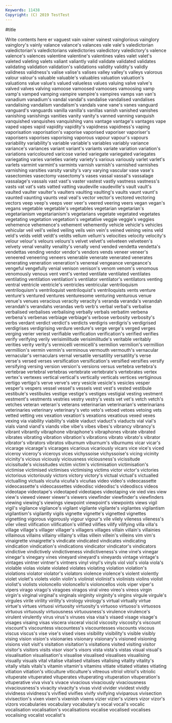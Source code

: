 ```yaml
---
Keywords: 11438
Copyright: (C) 2019 TestTest
---
```


#title

Write contents here
er vaguest vain vainer vainest vainglorious vainglory vainglory's
vainly valance valance's valances vale vale's valedictorian valedictorian's valedictorians valedictories
valedictory valedictory's valence valence's valences valentine valentine's valentines vales valet
valet's valeted valeting valets valiant valiantly valid validate validated validates
validating validation validation's validations validity validity's validly validness validness's valise
valise's valises valley valley's valleys valorous valour valour's valuable valuable's
valuables valuation valuation's valuations value value's valued valueless values valuing
valve valve's valved valves valving vamoose vamoosed vamooses vamoosing vamp
vamp's vamped vamping vampire vampire's vampires vamps van van's vanadium
vanadium's vandal vandal's vandalise vandalised vandalises vandalising vandalism vandalism's vandals
vane vane's vanes vanguard vanguard's vanguards vanilla vanilla's vanillas vanish
vanished vanishes vanishing vanishings vanities vanity vanity's vanned vanning vanquish
vanquished vanquishes vanquishing vans vantage vantage's vantages vape vaped vapes
vapid vapidity vapidity's vapidness vapidness's vaping vaporisation vaporisation's vaporise vaporised
vaporiser vaporiser's vaporisers vaporises vaporising vaporous vapour vapour's vapours variability
variability's variable variable's variables variably variance variance's variances variant variant's
variants variate variation variation's variations varicoloured varicose varied variegate variegated
variegates variegating varies varieties variety variety's various variously varlet varlet's
varlets varmint varmint's varmints varnish varnish's varnished varnishes varnishing varsities
varsity varsity's vary varying vascular vase vase's vasectomies vasectomy vasectomy's
vases vassal vassal's vassalage vassalage's vassals vast vast's vaster vastest
vastly vastness vastness's vasts vat vat's vats vatted vatting vaudeville
vaudeville's vault vault's vaulted vaulter vaulter's vaulters vaulting vaulting's vaults
vaunt vaunt's vaunted vaunting vaunts veal veal's vector vector's vectored
vectoring vectors veep veep's veeps veer veer's veered veering veers
vegan vegan's vegans vegetable vegetable's vegetables vegetarian vegetarian's vegetarianism vegetarianism's
vegetarians vegetate vegetated vegetates vegetating vegetation vegetation's vegetative veggie veggie's
veggies vehemence vehemence's vehement vehemently vehicle vehicle's vehicles vehicular veil
veil's veiled veiling veils vein vein's veined veining veins veld
veld's velds veldt veldt's veldts vellum vellum's velocities velocity velocity's
velour velour's velours velours's velvet velvet's velveteen velveteen's velvety venal
venality venality's venally vend vended vendetta vendetta's vendettas vending vendor
vendor's vendors vends veneer veneer's veneered veneering veneers venerable venerate
venerated venerates venerating veneration veneration's venereal vengeance vengeance's vengeful vengefully
venial venison venison's venom venom's venomous venomously venous vent vent's
vented ventilate ventilated ventilates ventilating ventilation ventilation's ventilator ventilator's ventilators
venting ventral ventricle ventricle's ventricles ventricular ventriloquism ventriloquism's ventriloquist ventriloquist's
ventriloquists vents venture venture's ventured ventures venturesome venturing venturous venue
venue's venues veracious veracity veracity's veranda veranda's verandah verandah's verandahs
verandas verb verb's verbal verbal's verbalise verbalised verbalises verbalising verbally
verbals verbatim verbena verbena's verbenas verbiage verbiage's verbose verbosity verbosity's
verbs verdant verdict verdict's verdicts verdigris verdigris's verdigrised verdigrises verdigrising
verdure verdure's verge verge's verged verges verging verier veriest verifiable
verification verification's verified verifies verify verifying verily verisimilitude verisimilitude's veritable
veritably verities verity verity's vermicelli vermicelli's vermilion vermilion's vermillion vermillion's
vermin vermin's verminous vermouth vermouth's vernacular vernacular's vernaculars vernal versatile
versatility versatility's verse verse's versed verses versification versification's versified versifies
versify versifying versing version version's versions versus vertebra vertebra's vertebrae
vertebral vertebras vertebrate vertebrate's vertebrates vertex vertex's vertexes vertical vertical's
vertically verticals vertices vertiginous vertigo vertigo's verve verve's very vesicle
vesicle's vesicles vesper vesper's vespers vessel vessel's vessels vest vest's
vested vestibule vestibule's vestibules vestige vestige's vestiges vestigial vesting vestment
vestment's vestments vestries vestry vestry's vests vet vet's vetch vetch's
vetches veteran veteran's veterans veterinarian veterinarian's veterinarians veterinaries veterinary veterinary's
veto veto's vetoed vetoes vetoing vets vetted vetting vex vexation
vexation's vexations vexatious vexed vexes vexing via viability viability's viable
viaduct viaduct's viaducts vial vial's vials viand viand's viands vibe
vibe's vibes vibes's vibrancy vibrancy's vibrant vibrantly vibraphone vibraphone's vibraphones
vibrate vibrated vibrates vibrating vibration vibration's vibrations vibrato vibrato's vibrator
vibrator's vibrators vibratos viburnum viburnum's viburnums vicar vicar's vicarage vicarage's
vicarages vicarious vicariously vicars vice vice's viced viceroy viceroy's viceroys
vices vichyssoise vichyssoise's vicing vicinity vicinity's vicious viciously viciousness viciousness's
vicissitude vicissitude's vicissitudes victim victim's victimisation victimisation's victimise victimised victimises
victimising victims victor victor's victories victorious victoriously victors victory victory's
victual victual's victualled victualling victuals vicuña vicuña's vicuñas video video's
videocassette videocassette's videocassettes videodisc videodisc's videodiscs videos videotape videotape's videotaped
videotapes videotaping vie vied vies view view's viewed viewer viewer's
viewers viewfinder viewfinder's viewfinders viewing viewing's viewings viewpoint viewpoint's viewpoints
views vigil vigil's vigilance vigilance's vigilant vigilante vigilante's vigilantes vigilantism
vigilantism's vigilantly vigils vignette vignette's vignetted vignettes vignetting vigorous vigorously
vigour vigour's vile vilely vileness vileness's viler vilest vilification vilification's
vilified vilifies vilify vilifying villa villa's village village's villager villager's
villagers villages villain villain's villainies villainous villains villainy villainy's villas
villein villein's villeins vim vim's vinaigrette vinaigrette's vindicate vindicated vindicates
vindicating vindication vindication's vindications vindicator vindicator's vindicators vindictive vindictively vindictiveness
vindictiveness's vine vine's vinegar vinegar's vinegary vines vineyard vineyard's vineyards
vintage vintage's vintages vintner vintner's vintners vinyl vinyl's vinyls viol
viol's viola viola's violable violas violate violated violates violating violation
violation's violations violator violator's violators violence violence's violent violently violet
violet's violets violin violin's violinist violinist's violinists violins violist violist's
violists violoncello violoncello's violoncellos viols viper viper's vipers virago virago's
viragoes viragos viral vireo vireo's vireos virgin virgin's virginal virginal's
virginals virginity virginity's virgins virgule virgule's virgules virile virility virility's
virology virology's virtual virtually virtue virtue's virtues virtuosi virtuosity virtuosity's
virtuoso virtuoso's virtuosos virtuous virtuously virtuousness virtuousness's virulence virulence's virulent
virulently virus virus's viruses visa visa's visaed visage visage's visages
visaing visas viscera visceral viscid viscosity viscosity's viscount viscount's viscountess
viscountess's viscountesses viscounts viscous viscus viscus's vise vise's vised vises
visibility visibility's visible visibly vising vision vision's visionaries visionary visionary's
visioned visioning visions visit visit's visitation visitation's visitations visited visiting
visitor visitor's visitors visits visor visor's visors vista vista's vistas
visual visual's visualisation visualisation's visualise visualised visualises visualising visually visuals
vital vitalise vitalised vitalises vitalising vitality vitality's vitally vitals vitals's
vitamin vitamin's vitamins vitiate vitiated vitiates vitiating vitiation vitiation's viticulture
viticulture's vitreous vitriol vitriol's vitriolic vituperate vituperated vituperates vituperating vituperation
vituperation's vituperative viva viva's vivace vivacious vivaciously vivaciousness vivaciousness's vivacity
vivacity's vivas vivid vivider vividest vividly vividness vividness's vivified vivifies
vivify vivifying viviparous vivisection vivisection's vixen vixen's vixenish vixens vizier
vizier's viziers vizor vizor's vizors vocabularies vocabulary vocabulary's vocal vocal's
vocalic vocalisation vocalisation's vocalisations vocalise vocalised vocalises vocalising vocalist vocalist's
